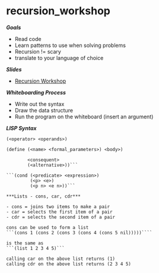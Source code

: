 # recursion_workshop

***Goals***
- Read code
- Learn patterns to use when solving problems
- Recursion != scary
- translate to your language of choice

***Slides***
- [Recursion Workshop](http://www.slideshare.net/MaxGlassie/recursion-workshop)

***Whiteboarding Process***
- Write out the syntax
- Draw the data structure
- Run the program on the whiteboard (insert an argument)

***LISP Syntax***

```(<operator> <operands>)```

```(define (<name> <formal_parameters>) <body>)```

```(if (<predicate>)
        <consequent>
        (<alternative>))```

```(cond (<predicate> <expression>)
         (<p> <e>)
         (<p n> <e n>))```

***Lists - cons, car, cdr***

- cons = joins two items to make a pair
- car = selects the first item of a pair
- cdr = selects the second item of a pair

cons can be used to form a list
```(cons 1 (cons 2 (cons 3 (cons 4 (cons 5 nil)))))````

is the same as 
```(list 1 2 3 4 5)```

calling car on the above list returns (1)
calling cdr on the above list returns (2 3 4 5)

